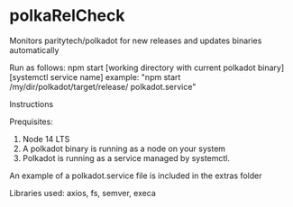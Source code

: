 # polkaRelCheck
Monitors paritytech/polkadot for new releases and updates binaries automatically

Run as follows: npm start [working directory with current polkadot binary] [systemctl service name]
example: "npm start /my/dir/polkadot/target/release/ polkadot.service"

Instructions


Prequisites:
1. Node 14 LTS
2. A polkadot binary is running as a node on your system
3. Polkadot is running as a service managed by systemctl.

An example of a polkadot.service file is included in the extras folder

Libraries used: axios, fs, semver, execa


